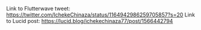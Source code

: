 Link to Flutterwave tweet: 
https://twitter.com/IchekeChinaza/status/1164942986259705857?s=20
Link to Lucid post:
https://lucid.blog/ichekechinaza77/post/1566442794